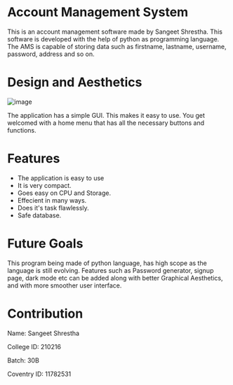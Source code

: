 # Account Management System
This is an account management software made by Sangeet Shrestha. This software is developed with the help of python as programming language. The AMS is capable of storing data such as firstname, lastname, username, password, address and so on.
 
# Design and Aesthetics

![image](https://user-images.githubusercontent.com/82662886/135810906-3674f57f-56bd-4c49-9952-76a00a3e2d8e.png)

The application has a simple GUI. This makes it easy to use. You get welcomed with a home menu that has all the necessary buttons and functions.

# Features
* The application is easy to use
* It is very compact.
* Goes easy on CPU and Storage.
* Effecient in many ways.
* Does it's task flawlessly.
* Safe database.

# Future Goals
This program being made of python language, has high scope as the language is still evolving. Features such as Password generator, signup page, dark mode etc can be added along with better Graphical Aesthetics, and with more smoother user interface.

# Contribution
Name: Sangeet Shrestha

College ID: 210216

Batch: 30B

Coventry ID: 11782531
